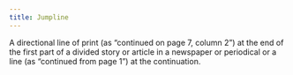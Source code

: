 ```yaml
---
title: Jumpline
---
```


A directional line of print (as “continued on page 7, column 2”) at the end of the first part of a divided story or article in a newspaper or periodical or a line (as “continued from page 1”) at the continuation.  

